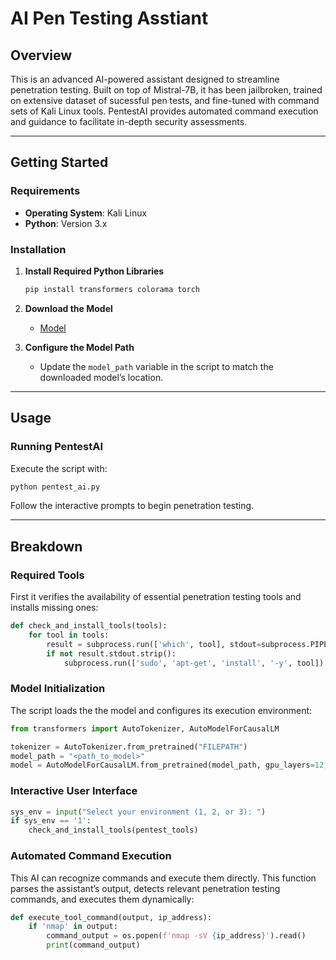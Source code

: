 # AI Pen Testing Asstiant

## Overview
This is an advanced AI-powered assistant designed to streamline penetration testing. Built on top of Mistral-7B, it has been jailbroken, trained on extensive dataset of sucessful pen tests, and fine-tuned with command sets of Kali Linux tools. PentestAI provides automated command execution and guidance to facilitate in-depth security assessments.

---

## Getting Started

### Requirements
- **Operating System**: Kali Linux
- **Python**: Version 3.x

### Installation
1. **Install Required Python Libraries**
   ```bash
   pip install transformers colorama torch
   ```
   
2. **Download the Model**
   - [Model](https://huggingface.co/TianZun/AI-pen-testing)
  
3. **Configure the Model Path**
   - Update the `model_path` variable in the script to match the downloaded model’s location.

---

## Usage

### Running PentestAI
Execute the script with:
```bash
python pentest_ai.py
```
Follow the interactive prompts to begin penetration testing.

---

## Breakdown

### Required Tools
First it verifies the availability of essential penetration testing tools and installs missing ones:
```python
def check_and_install_tools(tools):
    for tool in tools:
        result = subprocess.run(['which', tool], stdout=subprocess.PIPE)
        if not result.stdout.strip():
            subprocess.run(['sudo', 'apt-get', 'install', '-y', tool])
```

### Model Initialization
The script loads the the model and configures its execution environment:
```python
from transformers import AutoTokenizer, AutoModelForCausalLM

tokenizer = AutoTokenizer.from_pretrained("FILEPATH")
model_path = "<path_to_model>"
model = AutoModelForCausalLM.from_pretrained(model_path, gpu_layers=12, threads=1)
```

### Interactive User Interface
```python
sys_env = input("Select your environment (1, 2, or 3): ")
if sys_env == '1':
    check_and_install_tools(pentest_tools)
```

### Automated Command Execution
This AI can recognize commands and execute them directly. This function parses the assistant’s output, detects relevant penetration testing commands, and executes them dynamically:
```python
def execute_tool_command(output, ip_address):
    if 'nmap' in output:
        command_output = os.popen(f'nmap -sV {ip_address}').read()
        print(command_output)
```
